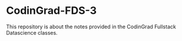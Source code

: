 # CodinGrad-FDS-3

This repository is about the notes provided in the CodinGrad Fullstack Datascience classes.
